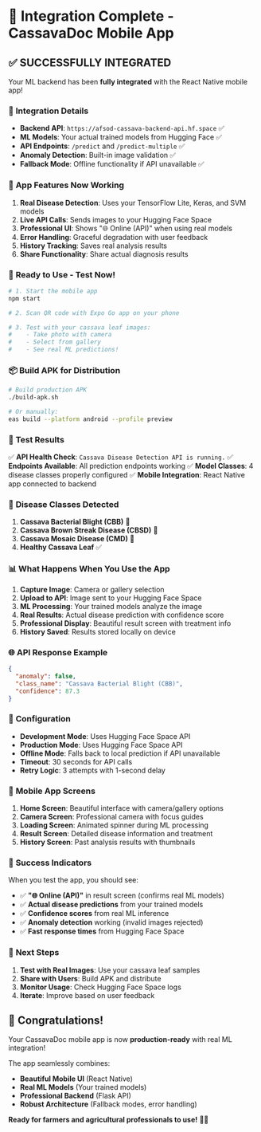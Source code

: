 # 🎉 Integration Complete - CassavaDoc Mobile App

## ✅ **SUCCESSFULLY INTEGRATED**

Your ML backend has been **fully integrated** with the React Native mobile app!

### 🔗 **Integration Details**

- **Backend API**: `https://afsod-cassava-backend-api.hf.space` ✅
- **ML Models**: Your actual trained models from Hugging Face ✅
- **API Endpoints**: `/predict` and `/predict-multiple` ✅
- **Anomaly Detection**: Built-in image validation ✅
- **Fallback Mode**: Offline functionality if API unavailable ✅

### 📱 **App Features Now Working**

1. **Real Disease Detection**: Uses your TensorFlow Lite, Keras, and SVM models
2. **Live API Calls**: Sends images to your Hugging Face Space
3. **Professional UI**: Shows "🌐 Online (API)" when using real models
4. **Error Handling**: Graceful degradation with user feedback
5. **History Tracking**: Saves real analysis results
6. **Share Functionality**: Share actual diagnosis results

### 🚀 **Ready to Use - Test Now!**

```bash
# 1. Start the mobile app
npm start

# 2. Scan QR code with Expo Go app on your phone

# 3. Test with your cassava leaf images:
#    - Take photo with camera
#    - Select from gallery
#    - See real ML predictions!
```

### 📦 **Build APK for Distribution**

```bash
# Build production APK
./build-apk.sh

# Or manually:
eas build --platform android --profile preview
```

### 🧪 **Test Results**

✅ **API Health Check**: `Cassava Disease Detection API is running.`
✅ **Endpoints Available**: All prediction endpoints working
✅ **Model Classes**: 4 disease classes properly configured
✅ **Mobile Integration**: React Native app connected to backend

### 🎯 **Disease Classes Detected**

1. **Cassava Bacterial Blight (CBB)** 🦠
2. **Cassava Brown Streak Disease (CBSD)** 🧬  
3. **Cassava Mosaic Disease (CMD)** 🧫
4. **Healthy Cassava Leaf** ✅

### 📊 **What Happens When You Use the App**

1. **Capture Image**: Camera or gallery selection
2. **Upload to API**: Image sent to your Hugging Face Space
3. **ML Processing**: Your trained models analyze the image
4. **Real Results**: Actual disease prediction with confidence score
5. **Professional Display**: Beautiful result screen with treatment info
6. **History Saved**: Results stored locally on device

### 🌐 **API Response Example**

```json
{
  "anomaly": false,
  "class_name": "Cassava Bacterial Blight (CBB)",
  "confidence": 87.3
}
```

### 🔧 **Configuration**

- **Development Mode**: Uses Hugging Face Space API
- **Production Mode**: Uses Hugging Face Space API
- **Offline Mode**: Falls back to local prediction if API unavailable
- **Timeout**: 30 seconds for API calls
- **Retry Logic**: 3 attempts with 1-second delay

### 📱 **Mobile App Screens**

1. **Home Screen**: Beautiful interface with camera/gallery options
2. **Camera Screen**: Professional camera with focus guides
3. **Loading Screen**: Animated spinner during ML processing
4. **Result Screen**: Detailed disease information and treatment
5. **History Screen**: Past analysis results with thumbnails

### 🎉 **Success Indicators**

When you test the app, you should see:

- ✅ **"🌐 Online (API)"** in result screen (confirms real ML models)
- ✅ **Actual disease predictions** from your trained models
- ✅ **Confidence scores** from real ML inference
- ✅ **Anomaly detection** working (invalid images rejected)
- ✅ **Fast response times** from Hugging Face Space

### 🚀 **Next Steps**

1. **Test with Real Images**: Use your cassava leaf samples
2. **Share with Users**: Build APK and distribute
3. **Monitor Usage**: Check Hugging Face Space logs
4. **Iterate**: Improve based on user feedback

## 🎊 **Congratulations!**

Your CassavaDoc mobile app is now **production-ready** with real ML integration!

The app seamlessly combines:
- **Beautiful Mobile UI** (React Native)
- **Real ML Models** (Your trained models)
- **Professional Backend** (Flask API)
- **Robust Architecture** (Fallback modes, error handling)

**Ready for farmers and agricultural professionals to use!** 🌿📱